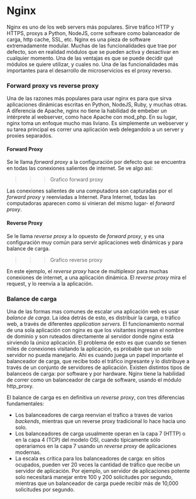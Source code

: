 # Nginx

Nginx es uno de los web servers más populares. Sirve tráfico HTTP y HTTPS, proxys a Python, NodeJS, corre software como balanceador de carga, http cache, SSL, etc.
Nginx es una pieza de software extremadamente modular. Muchas de las funcionalidades que trae por defecto, son en realidad módulos que se pueden activa y desactivar en cualquier momento. Una de las ventajas es que se puede decidir qué módulos se quiere utilizar, y cuales no.
Una de las funcionalidades más importantes para el desarrollo de microservicios es el proxy reverso.

### Forward proxy vs reverse proxy

Una de las razones más populares para usar nginx es para que sirva aplicaciones dinámicas escritas en Python, NodeJS, Ruby, y muchas otras.
A diferencia de Apache, nginx no tiene la habilidad de embeber un intérprete al webserver, como hace Apache con mod_php. En su lugar, nginx toma un enfoque mucho mas liviano. Es simplemente un webserver y su tarea principal es correr una aplicación web delegandolo a un server y proxies separados.

#### Forward Proxy

Se le llama *forward proxy* a la configuración por defecto que se encuentra en todas las conexiones salientes de internet. Se ve algo asi:

>>> Grafico forward proxy

Las conexiones salientes de una computadora son capturadas por el *forward proxy* y reenviadas a Internet. Para Internet, todas las computadoras aparecen como si vinieran del mismo lugar- el *forward proxy*.


#### Reverse Proxy

Se le llama *reverse proxy* a lo opuesto de *forward proxy*, y es una configuración muy común para servir aplicaciones web dinámicas y para balance de carga.

>>> Grafico reverse proxy

En este ejemplo, el *reverse proxy* hace de multiplexor para muchas conexiones de internet, a una aplicación dinámica. El *reverse proxy* mira el request, y lo reenvia a la aplicación.

### Balance de carga

Una de las formas mas comunes de escalar una aplicación web es usar *balance de carga*. La idea detrás de esto, es distribuir la carga, o tráfico web, a través de diferentes *application servers*.
El funcionamiento normal de una sola aplicación con nginx es que los visitantes ingresan el nombre de dominio y son ruteados directamente al servidor donde nginx está sirviendo la *única* aplicación. El problema de esto es que cuando se tienen miles de conexiones visitando la aplicación, es probable que un solo servidor no pueda manejarlo. 
Ahi es cuando juega un papel importante el balanceador de carga, que recibe todo el tráfico ingresante y lo distribuye a través de un conjunto de servidores de aplicación.
Existen distintos tipos de balanceos de carga: por software y por hardware. Nginx tiene la habilidad de correr como un balanceador de carga de software, usando el módulo http_proxy.

El balance de carga es en definitiva un *reverse proxy*, con tres diferencias fundamentales: 
- Los balanceadores de carga reenvian el trafico a traves de varios *backends*, mientras que un reverse proxy tradicional lo hace hacia uno solo.
- Los balanceadores de carga usualmente operan en la capa 7 (HTTP) o en la capa 4 (TCP) del modelo OSI, cuando típicamente sólo operariamos en la capa 7 usando un *reverse proxy* de aplicaciones modernas.
- La escala es crítica para los balanceadores de carga: en sitios ocupados, pueden ver 20 veces la cantidad de tráfico que recibe un servidor de aplicación. Por ejemplo, un servidor de aplicaciones potente solo necesitará manejar entre 100 y 200 solicitudes por segundo, mientras que un balanceador de carga puede recibir más de 10,000 solicitudes por segundo.